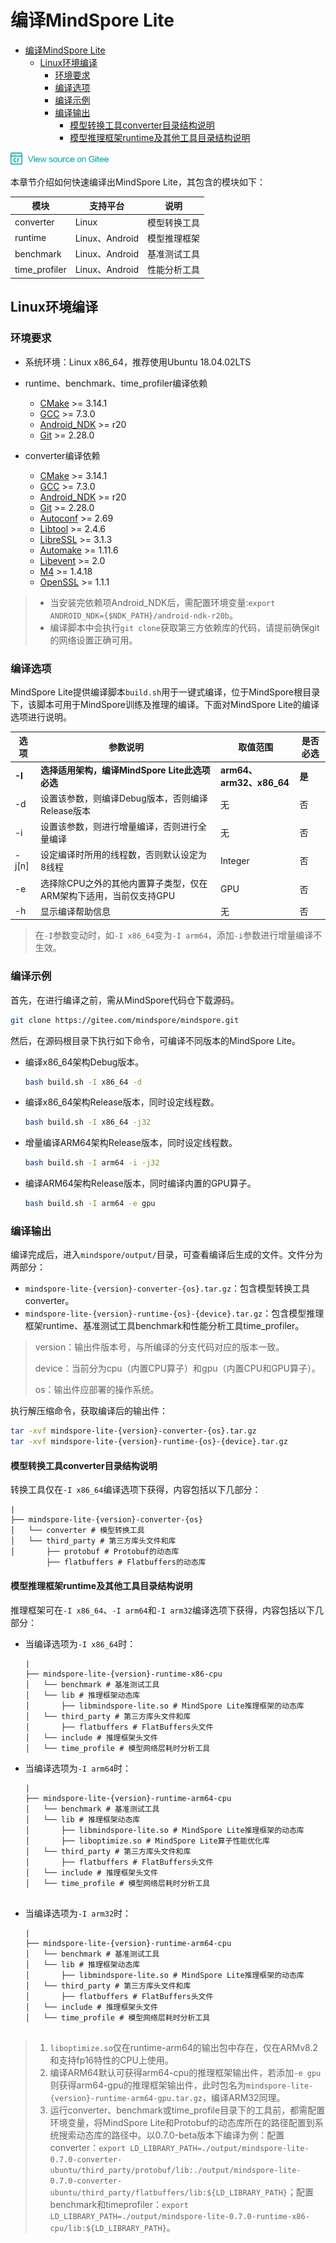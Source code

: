 # 编译MindSpore Lite

<!-- TOC -->

- [编译MindSpore Lite](#编译mindspore-lite)
    - [Linux环境编译](#linux环境编译)
        - [环境要求](#环境要求)
        - [编译选项](#编译选项)
        - [编译示例](#编译示例)
        - [编译输出](#编译输出)
            - [模型转换工具converter目录结构说明](#模型转换工具converter目录结构说明)
            - [模型推理框架runtime及其他工具目录结构说明](#模型推理框架runtime及其他工具目录结构说明)             

<!-- /TOC -->

<a href="https://gitee.com/mindspore/docs/blob/master/lite/tutorials/source_zh_cn/build.md" target="_blank"><img src="./_static/logo_source.png"></a>

本章节介绍如何快速编译出MindSpore Lite，其包含的模块如下：

| 模块 | 支持平台 | 说明 |
| --- | ---- | ---- |
| converter | Linux | 模型转换工具 |
| runtime | Linux、Android | 模型推理框架 |
| benchmark | Linux、Android | 基准测试工具 |
| time_profiler | Linux、Android | 性能分析工具 |

## Linux环境编译

### 环境要求

- 系统环境：Linux x86_64，推荐使用Ubuntu 18.04.02LTS

- runtime、benchmark、time_profiler编译依赖
  - [CMake](https://cmake.org/download/) >= 3.14.1
  - [GCC](https://gcc.gnu.org/releases.html) >= 7.3.0
  - [Android_NDK](https://dl.google.com/android/repository/android-ndk-r20b-linux-x86_64.zip) >= r20
  - [Git](https://git-scm.com/downloads) >= 2.28.0

- converter编译依赖
  - [CMake](https://cmake.org/download/) >= 3.14.1
  - [GCC](https://gcc.gnu.org/releases.html) >= 7.3.0
  - [Android_NDK](https://dl.google.com/android/repository/android-ndk-r20b-linux-x86_64.zip) >= r20
  - [Git](https://git-scm.com/downloads) >= 2.28.0
  - [Autoconf](http://ftp.gnu.org/gnu/autoconf/) >= 2.69
  - [Libtool](https://www.gnu.org/software/libtool/) >= 2.4.6
  - [LibreSSL](http://www.libressl.org/) >= 3.1.3
  - [Automake](https://www.gnu.org/software/automake/) >= 1.11.6
  - [Libevent](https://libevent.org) >= 2.0
  - [M4](https://www.gnu.org/software/m4/m4.html) >= 1.4.18
  - [OpenSSL](https://www.openssl.org/) >= 1.1.1 

> - 当安装完依赖项Android_NDK后，需配置环境变量:`export ANDROID_NDK={$NDK_PATH}/android-ndk-r20b`。
> - 编译脚本中会执行`git clone`获取第三方依赖库的代码，请提前确保git的网络设置正确可用。

### 编译选项

MindSpore Lite提供编译脚本`build.sh`用于一键式编译，位于MindSpore根目录下，该脚本可用于MindSpore训练及推理的编译。下面对MindSpore Lite的编译选项进行说明。

| 选项  |  参数说明  | 取值范围 | 是否必选 |
| -------- | ----- | ---- | ---- |
| **-I** | **选择适用架构，编译MindSpore Lite此选项必选** | **arm64、arm32、x86_64** | **是** |
| -d | 设置该参数，则编译Debug版本，否则编译Release版本 | 无 | 否 |
| -i | 设置该参数，则进行增量编译，否则进行全量编译 | 无 | 否 |
| -j[n] | 设定编译时所用的线程数，否则默认设定为8线程 | Integer | 否 |
| -e | 选择除CPU之外的其他内置算子类型，仅在ARM架构下适用，当前仅支持GPU | GPU | 否 |
| -h | 显示编译帮助信息 | 无 | 否 |

> 在`-I`参数变动时，如`-I x86_64`变为`-I arm64`，添加`-i`参数进行增量编译不生效。

### 编译示例

首先，在进行编译之前，需从MindSpore代码仓下载源码。

```bash
git clone https://gitee.com/mindspore/mindspore.git
```

然后，在源码根目录下执行如下命令，可编译不同版本的MindSpore Lite。

- 编译x86_64架构Debug版本。
    ```bash
    bash build.sh -I x86_64 -d
    ```

- 编译x86_64架构Release版本，同时设定线程数。
    ```bash
    bash build.sh -I x86_64 -j32
    ```

- 增量编译ARM64架构Release版本，同时设定线程数。
    ```bash
    bash build.sh -I arm64 -i -j32
    ```

- 编译ARM64架构Release版本，同时编译内置的GPU算子。
    ```bash
    bash build.sh -I arm64 -e gpu
    ```

### 编译输出

编译完成后，进入`mindspore/output/`目录，可查看编译后生成的文件。文件分为两部分：
- `mindspore-lite-{version}-converter-{os}.tar.gz`：包含模型转换工具converter。
- `mindspore-lite-{version}-runtime-{os}-{device}.tar.gz`：包含模型推理框架runtime、基准测试工具benchmark和性能分析工具time_profiler。

> version：输出件版本号，与所编译的分支代码对应的版本一致。
>
> device：当前分为cpu（内置CPU算子）和gpu（内置CPU和GPU算子）。
>
> os：输出件应部署的操作系统。

执行解压缩命令，获取编译后的输出件：

```bash
tar -xvf mindspore-lite-{version}-converter-{os}.tar.gz
tar -xvf mindspore-lite-{version}-runtime-{os}-{device}.tar.gz
```

#### 模型转换工具converter目录结构说明

转换工具仅在`-I x86_64`编译选项下获得，内容包括以下几部分：

```
|
├── mindspore-lite-{version}-converter-{os} 
│   └── converter # 模型转换工具
│   └── third_party # 第三方库头文件和库
│       ├── protobuf # Protobuf的动态库
        ├── flatbuffers # Flatbuffers的动态库
```

#### 模型推理框架runtime及其他工具目录结构说明

推理框架可在`-I x86_64`、`-I arm64`和`-I arm32`编译选项下获得，内容包括以下几部分：

- 当编译选项为`-I x86_64`时：
    ```
    |
    ├── mindspore-lite-{version}-runtime-x86-cpu 
    │   └── benchmark # 基准测试工具
    │   └── lib # 推理框架动态库
    │       ├── libmindspore-lite.so # MindSpore Lite推理框架的动态库
    │   └── third_party # 第三方库头文件和库
    │       ├── flatbuffers # FlatBuffers头文件
    │   └── include # 推理框架头文件  
    │   └── time_profile # 模型网络层耗时分析工具
    
    ```

- 当编译选项为`-I arm64`时：
    ```
    |
    ├── mindspore-lite-{version}-runtime-arm64-cpu
    │   └── benchmark # 基准测试工具
    │   └── lib # 推理框架动态库
    │       ├── libmindspore-lite.so # MindSpore Lite推理框架的动态库
    │       ├── liboptimize.so # MindSpore Lite算子性能优化库  
    │   └── third_party # 第三方库头文件和库
    │       ├── flatbuffers # FlatBuffers头文件
    │   └── include # 推理框架头文件  
    │   └── time_profile # 模型网络层耗时分析工具
      
    ```

- 当编译选项为`-I arm32`时：
    ```
    |
    ├── mindspore-lite-{version}-runtime-arm64-cpu
    │   └── benchmark # 基准测试工具
    │   └── lib # 推理框架动态库
    │       ├── libmindspore-lite.so # MindSpore Lite推理框架的动态库
    │   └── third_party # 第三方库头文件和库
    │       ├── flatbuffers # FlatBuffers头文件
    │   └── include # 推理框架头文件  
    │   └── time_profile # 模型网络层耗时分析工具
      
    ```

> 1. `liboptimize.so`仅在runtime-arm64的输出包中存在，仅在ARMv8.2和支持fp16特性的CPU上使用。
> 2. 编译ARM64默认可获得arm64-cpu的推理框架输出件，若添加`-e gpu`则获得arm64-gpu的推理框架输出件，此时包名为`mindspore-lite-{version}-runtime-arm64-gpu.tar.gz`，编译ARM32同理。
> 3. 运行converter、benchmark或time_profile目录下的工具前，都需配置环境变量，将MindSpore Lite和Protobuf的动态库所在的路径配置到系统搜索动态库的路径中。以0.7.0-beta版本下编译为例：配置converter：`export LD_LIBRARY_PATH=./output/mindspore-lite-0.7.0-converter-ubuntu/third_party/protobuf/lib:./output/mindspore-lite-0.7.0-converter-ubuntu/third_party/flatbuffers/lib:${LD_LIBRARY_PATH}`；配置benchmark和timeprofiler：`export LD_LIBRARY_PATH=./output/mindspore-lite-0.7.0-runtime-x86-cpu/lib:${LD_LIBRARY_PATH}`。

